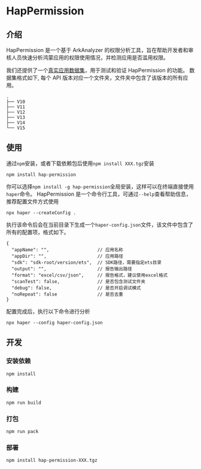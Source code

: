 # HapPermission

## 介绍
HapPermission 是一个基于 ArkAnalyzer 的权限分析工具，旨在帮助开发者和审核人员快速分析鸿蒙应用的权限使用情况，并检测应用是否滥用权限。

我们还提供了一个[真实应用数据集](https://bhpan.buaa.edu.cn/link/AA7F552701EB7B419E855F0E1309C3978F)，用于测试和验证 HapPermission 的功能。
数据集格式如下, 每个 API 版本对应一个文件夹，文件夹中包含了该版本的所有应用。
```
.
├── V10
├── V11
├── V12
├── V13
├── V14
└── V15
```

## 使用
通过`npm`安装，或者下载依赖包后使用`npm install XXX.tgz`安装
```shell
npm install hap-permission
```
你可以选择`npm install -g hap-permission`全局安装，这样可以在终端直接使用`haper`命令。
HapPermission 是一个命令行工具，可通过`--help`查看帮助信息，推荐配置文件方式使用
```shell
npx haper --createConfig .
```
执行该命令后会在当前目录下生成一个`haper-config.json`文件，该文件中包含了所有的配置项，格式如下。
```json5
{
  "appName": "",                  // 应用名称
  "appDir": "",                   // 应用路径
  "sdk": "sdk-root/version/ets",  // SDK路径，需要指定ets目录
  "output": "",                   // 报告输出路径
  "format": "excel/csv/json",     // 报告格式，建议使用excel格式
  "scanTest": false,              // 是否包含测试文件夹
  "debug": false,                 // 是否开启调试模式
  "noRepeat": false               // 是否去重
}
```
配置完成后，执行以下命令进行分析
```shell
npx haper --config haper-config.json
```

## 开发
### 安装依赖
```shell
npm install
```

### 构建
```shell
npm run build
```

### 打包
```shell
npm run pack
```

### 部署
```shell
npm install hap-permission-XXX.tgz
```